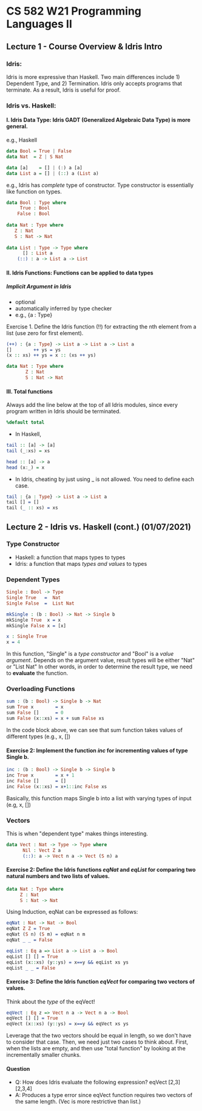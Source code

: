 # CS 582 W21 Programming Languages II
## Lecture 1 - Course Overview & Idris Intro

### Idris:
Idris is more expressive than Haskell. Two main differences include 1) Dependent Type, and 2) Termination.
Idris only accepts programs that terminate.
As a result, Idris is useful for proof.

### Idris vs. Haskell:
#### I. Idris Data Type: Idris GADT (Generalized Algebraic Data Type) is more general.

e.g., Haskell 

```Haskell
data Bool = True | False
data Nat  = Z | S Nat

data [a]    = [] | (:) a [a]
data List a = [] | (::) a (List a)
```

e.g., Idris has *complete* type of constructor. Type constructor is essentially like function on types.

```Idris
data Bool : Type where 
     True : Bool 
    False : Bool
    
data Nat : Type where
   Z : Nat 
   S : Nat -> Nat
   
data List : Type -> Type where 
      [] : List a
    (::) : a -> List a -> List 
```


#### II. Idris Functions: Functions can be applied to data types
##### Implicit Argument in Idris 
- optional
- automatically inferred by type checker 
- e.g., {a : Type}

Exercise 1. Define the Idris function (!!) for extracting the nth element from a list (use zero for first element).

```Idris
(++) : {a : Type} -> List a -> List a -> List a
[]        ++ ys = ys
(x :: xs) ++ ys = x :: (xs ++ ys)

data Nat : Type where
       Z : Nat
       S : Nat -> Nat
```

#### III. Total functions
Always add the line below at the top of all Idris modules, since every program written in Idris should be terminated.
```Idris
%default total
```
- In Haskell, 
```Haskell
tail :: [a] -> [a]
tail (_:xs) = xs

head :: [a] -> a
head (x:_) = x
```
- In Idris, cheating by just using _ is not allowed. You need to define each case.  
```Idris 
tail : {a : Type} -> List a -> List a
tail [] = [] 
tail (_ :: xs) = xs
```

## Lecture 2 - Idris vs. Haskell (cont.) (01/07/2021)
### Type Constructor
- Haskell: a function that maps types to types
- Idris: a function that maps *types and values* to types

### Dependent Types
```Idris
Single : Bool -> Type
Single True   =  Nat
Single False  =  List Nat
```

```Idris
mkSingle : (b : Bool) -> Nat -> Single b
mkSingle True  x = x
mkSingle False x = [x]
```

```Idris
x : Single True
x = 4
```
In this function, "Single" is a *type constructor* and "Bool" is a *value argument*. Depends on the argument value, result types will be either "Nat" or "List Nat"
In other words, in order to determine the result type, we need to **evaluate** the function.

### Overloading Functions

```Idris 
sum : (b : Bool) -> Single b -> Nat 
sum True x        = x
sum False []      = 0
sum False (x::xs) = x + sum False xs
```
In the code block above, we can see that sum function takes values of different types (e.g., x, [])

#### Exercise 2: Implement the function *inc* for incrementing values of type Single b.

```Idris
inc : (b : Bool) -> Single b -> Single b
inc True x        = x + 1
inc False []      = []
inc False (x::xs) = x+1::inc False xs
```
Basically, this function maps Single b into a list with varying types of input (e.g, x, [])

### Vectors
This is when "dependent type" makes things interesting.

```Idris
data Vect : Nat -> Type -> Type where
      Nil : Vect Z a
      (::): a -> Vect n a -> Vect (S n) a
```

#### Exercise 2: Define the Idris functions *eqNat* and *eqList* for comparing two natural numbers and two lists of values.
```Idris
data Nat : Type where
     Z : Nat
     S : Nat -> Nat
```
Using Induction, eqNat can be expressed as follows:
```Idris
eqNat : Nat -> Nat -> Bool
eqNat Z Z = True
eqNat (S n) (S m) = eqNat n m
eqNat _ _ = False
```

```Idris 
eqList : Eq a => List a -> List a -> Bool
eqList [] [] = True
eqList (x::xs) (y::ys) = x==y && eqList xs ys 
eqList _ _ = False
```
#### Exercise 3: Define the Idris function *eqVect* for comparing two vectors of values.
Think about the *type* of the eqVect!

```Idris
eqVect : Eq z => Vect n a -> Vect n a -> Bool
eqVect [] [] = True
eqVect (x::xs) (y::ys) = x==y && eqVect xs ys
```

Leverage that the two vectors should be equal in length, so we don't have to consider that case. Then, we need just two cases to think about. First, when the lists are empty, and then use "total function" by looking at the incrementally smaller chunks.

#### Question
- Q: How does Idris evaluate the following expression? eqVect [2,3] [2,3,4]
- A: Produces a type error since eqVect function requires two vectors of the same length. (Vec is more restrictive than list.)
